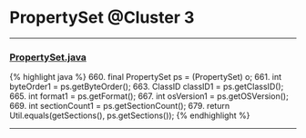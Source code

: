 # PropertySet @Cluster 3

***

### [PropertySet.java](https://searchcode.com/codesearch/view/15642677/)
{% highlight java %}
660. final PropertySet ps = (PropertySet) o;
661. int byteOrder1 = ps.getByteOrder();
663. ClassID classID1 = ps.getClassID();
665. int format1 = ps.getFormat();
667. int osVersion1 = ps.getOSVersion();
669. int sectionCount1 = ps.getSectionCount();
679. return Util.equals(getSections(), ps.getSections());
{% endhighlight %}

***

